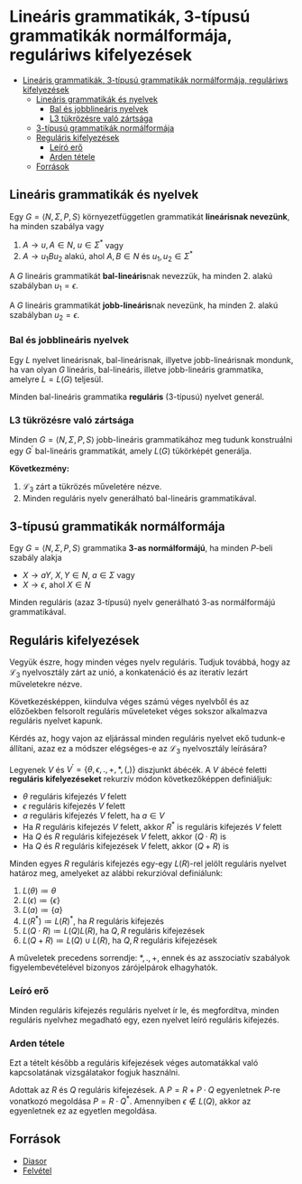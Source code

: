 # Lineáris grammatikák, 3-típusú grammatikák normálformája, reguláriws kifelyezések

<!--toc:start-->
- [Lineáris grammatikák, 3-típusú grammatikák normálformája, reguláriws kifelyezések](#lineáris-grammatikák-3-típusú-grammatikák-normálformája-reguláriws-kifelyezések)
  - [Lineáris grammatikák és nyelvek](#lineáris-grammatikák-és-nyelvek)
    - [Bal és jobblineáris nyelvek](#bal-és-jobblineáris-nyelvek)
    - [L3 tükrözésre való zártsága](#l3-tükrözésre-való-zártsága)
  - [3-típusú grammatikák normálformája](#3-típusú-grammatikák-normálformája)
  - [Reguláris kifelyezések](#reguláris-kifelyezések)
    - [Leíró erő](#leíró-erő)
    - [Arden tétele](#arden-tétele)
  - [Források](#források)
<!--toc:end-->

## Lineáris grammatikák és nyelvek
Egy $G = \langle N, \Sigma, P, S \rangle$ környezetfüggetlen grammatikát **lineárisnak nevezünk**,
ha minden szabálya vagy
1. $A \rightarrow u, A \in N, \ u \in \Sigma^*$ vagy
2. $A \rightarrow u_1 Bu_2$ alakú, ahol $A, B \in N$ és $u_1, u_2 \in \Sigma^*$

A $G$ lineáris grammatikát **bal-lineáris**nak nevezzük, ha minden 2. alakú szabályban $u_1 = \epsilon$.

A $G$ lineáris grammatikát **jobb-lineáris**nak nevezünk, ha minden 2. alakú szabályban $u_2 = \epsilon$.

### Bal és jobblineáris nyelvek
Egy $L$ nyelvet lineárisnak, bal-lineárisnak, illyetve jobb-lineárisnak mondunk, ha van olyan $G$ lineáris, bal-lineáris, illetve
jobb-lineáris grammatika, amelyre $L = L(G)$ teljesül.

Minden bal-lineáris grammatika **reguláris** (3-típusú) nyelvet generál.

### L3 tükrözésre való zártsága
Minden $G = \langle N, \Sigma, P, S \rangle$ jobb-lineáris grammatikához meg tudunk konstruálni
egy $G^{\prime}$ bal-lineáris grammatikát, amely $L(G)$ tükörképét generálja.

**Következmény:**
1. $\mathcal{L}_3$ zárt a tükrözés műveletére nézve.
2. Minden reguláris nyelv generálható bal-lineáris grammatikával.

## 3-típusú grammatikák normálformája
Egy $G = \langle N, \Sigma, P, S \rangle$ grammatika **3-as normálformájú**, ha minden $P$-beli szabály alakja
- $X \rightarrow aY, \ X, Y \in N, \ a \in \Sigma$ vagy
- $X \rightarrow \epsilon$, ahol $X \in N$

Minden reguláris (azaz 3-típusú) nyelv generálható 3-as normálformájú grammatikával.

## Reguláris kifelyezések
Vegyük észre, hogy minden véges nyelv reguláris. Tudjuk továbbá, hogy az $\mathcal{L}_3$ nyelvosztály
zárt az unió, a konkatenáció és az iteratív lezárt műveletekre nézve.

Következésképpen, kiindulva véges számú véges nyelvből és az előzőekben felsorolt reguláris műveleteket véges
sokszor alkalmazva reguláris nyelvet kapunk.

Kérdés az, hogy vajon az eljárással minden reguláris nyelvet ekő tudunk-e állítani, azaz ez a módszer elégséges-e
az $\mathcal{L}_3$ nyelvosztály leírására?

Legyenek $V$ és $V^{\prime} = \{\theta, \epsilon,.,+,*,(,)\}$ diszjunkt ábécék. A $V$ ábécé
feletti **reguláris kifelyezéseket** rekurzív módon következőképpen definiáljuk:
- $\theta$ reguláris kifejezés $V$ felett
- $\epsilon$ reguláris kifejezés $V$ felett
- $a$ reguláris kifejezés $V$ felett, ha $a \in V$
- Ha $R$ reguláris kifejezés $V$ felett, akkor $R^*$ is reguláris kifejezés $V$ felett
- Ha $Q$ és $R$ reguláris kifejezések $V$ felett, akkor $(Q \cdot R)$ is
- Ha $Q$ és $R$ reguláris kifejezések $V$ felett, akkor $(Q + R)$ is

Minden egyes $R$ reguláris kifejezés egy-egy $L(R)$-rel jelölt reguláris nyelvet határoz meg,
amelyeket az alábbi rekurzióval definiálunk:
1. $L(\theta) \coloneqq \theta$
2. $L(\epsilon) \coloneqq \{\epsilon\}$
3. $L(a) \coloneqq \{a\}$
4. $L(R^*) \coloneqq L(R)^*$, ha $R$ reguláris kifejezés
5. $L(Q \cdot R) \coloneqq L(Q)L(R)$, ha $Q,R$ reguláris kifejezések
6. $L(Q + R) \coloneqq L(Q) \cup L(R)$, ha $Q,R$ reguláris kifejezések

A műveletek precedens sorrendje: $*, ., +$, ennek és az asszociatív szabályok figyelembevételével
bizonyos zárójelpárok elhagyhatók.

### Leíró erő
Minden reguláris kifejezés reguláris nyelvet ír le, és megfordítva, minden reguláris nyelvhez megadható
egy, ezen nyelvet leíró reguláris kifejezés.

### Arden tétele
Ezt a tételt később a reguláris kifejezések véges automatákkal való kapcsolatának vizsgálatakor fogjuk használni.

Adottak az $R$ és $Q$ reguláris kifejezések. A $P = R + P \cdot Q$ egyenletnek $P$-re vonatkozó megoldása
$P = R \cdot Q^*$. Amennyiben $\epsilon \not \in L(Q)$, akkor az egyenletnek ez az egyetlen megoldása.

## Források
- [Diasor](https://canvas.elte.hu/courses/35225/files/folder/03?preview=2159648)
- [Felvétel](https://ikelte.sharepoint.com/:v:/s/SZA1eladsokNE/EYiLvxPjvSdEsPA3PTDb_CIBs3a1hBRPha6bhzK5f-4Okw?e=1aBhgu)